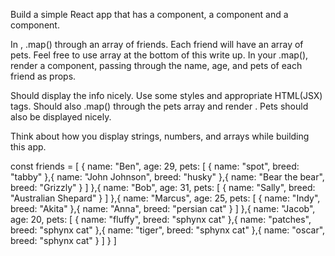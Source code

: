 Build a simple React app that has a <FriendList /> component, a <Friend /> component and a <Pet /> component.

In <FriendList />, .map() through an array of friends. Each friend will have an array of pets. Feel free to use array at the bottom of this write up. In your .map(), render a <Friend /> component, passing through the name, age, and pets of each friend as props.

<Friend /> Should display the info nicely. Use some styles and appropriate HTML(JSX) tags. <Friend /> Should also .map() through the pets array and render <Pet />. Pets should also be displayed nicely.

Think about how you display strings, numbers, and arrays while building this app.

const friends = [
  {
    name: "Ben",
    age: 29,
    pets: [
      {
        name: "spot",
        breed: "tabby"
      },{
        name: "John Johnson",
        breed: "husky"
      },{
        name: "Bear the bear",
        breed: "Grizzly"
      }
    ]
  },{
    name: "Bob",
    age: 31,
    pets: [
      {
        name: "Sally",
        breed: "Australian Shepard"
      }
    ]
  },{
    name: "Marcus",
    age: 25,
    pets: [
      {
        name: "Indy",
        breed: "Akita"
      },{
        name: "Anna",
        breed: "persian cat"
      }
    ]
  },{
    name: "Jacob",
    age: 20,
    pets: [
      {
        name: "fluffy",
        breed: "sphynx cat"
      },{
        name: "patches",
        breed: "sphynx cat"
      },{
        name: "tiger",
        breed: "sphynx cat"
      },{
        name: "oscar",
        breed: "sphynx cat"
      }
    ]
  }
]
